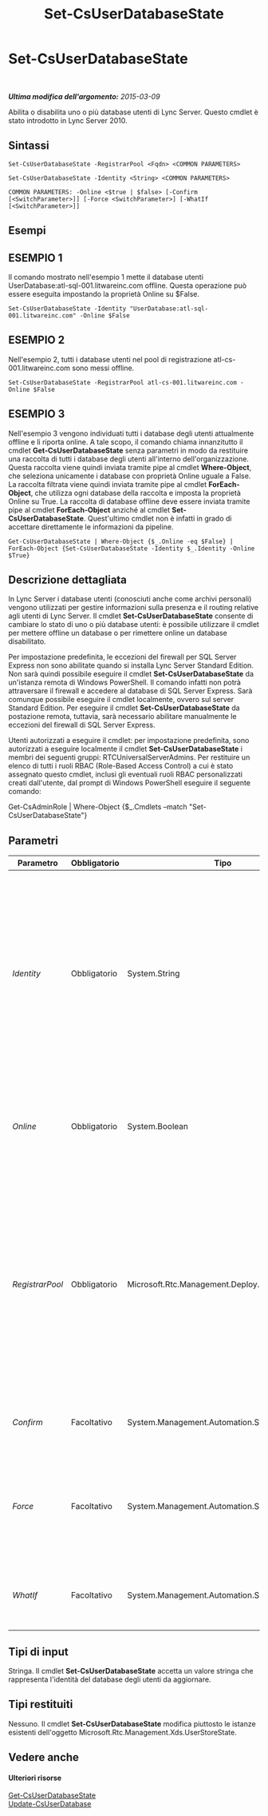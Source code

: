 ﻿---
title: Set-CsUserDatabaseState
TOCTitle: Set-CsUserDatabaseState
ms:assetid: c4d8fe5e-ebc1-443b-943d-fc54649e94fd
ms:mtpsurl: https://technet.microsoft.com/it-it/library/Gg412973(v=OCS.15)
ms:contentKeyID: 49301929
ms.date: 08/24/2015
mtps_version: v=OCS.15
ms.translationtype: HT
---

# Set-CsUserDatabaseState

 

_**Ultima modifica dell'argomento:** 2015-03-09_

Abilita o disabilita uno o più database utenti di Lync Server. Questo cmdlet è stato introdotto in Lync Server 2010.

## Sintassi

    Set-CsUserDatabaseState -RegistrarPool <Fqdn> <COMMON PARAMETERS>

    Set-CsUserDatabaseState -Identity <String> <COMMON PARAMETERS>

    COMMON PARAMETERS: -Online <$true | $false> [-Confirm [<SwitchParameter>]] [-Force <SwitchParameter>] [-WhatIf [<SwitchParameter>]]

## Esempi

## ESEMPIO 1

Il comando mostrato nell'esempio 1 mette il database utenti UserDatabase:atl-sql-001.litwareinc.com offline. Questa operazione può essere eseguita impostando la proprietà Online su $False.

    Set-CsUserDatabaseState -Identity "UserDatabase:atl-sql-001.litwareinc.com" -Online $False

## ESEMPIO 2

Nell'esempio 2, tutti i database utenti nel pool di registrazione atl-cs-001.litwareinc.com sono messi offline.

    Set-CsUserDatabaseState -RegistrarPool atl-cs-001.litwareinc.com -Online $False

## ESEMPIO 3

Nell'esempio 3 vengono individuati tutti i database degli utenti attualmente offline e li riporta online. A tale scopo, il comando chiama innanzitutto il cmdlet **Get-CsUserDatabaseState** senza parametri in modo da restituire una raccolta di tutti i database degli utenti all'interno dell'organizzazione. Questa raccolta viene quindi inviata tramite pipe al cmdlet **Where-Object**, che seleziona unicamente i database con proprietà Online uguale a False. La raccolta filtrata viene quindi inviata tramite pipe al cmdlet **ForEach-Object**, che utilizza ogni database della raccolta e imposta la proprietà Online su True. La raccolta di database offline deve essere inviata tramite pipe al cmdlet **ForEach-Object** anziché al cmdlet **Set-CsUserDatabaseState**. Quest'ultimo cmdlet non è infatti in grado di accettare direttamente le informazioni da pipeline.

    Get-CsUserDatabaseState | Where-Object {$_.Online -eq $False} | ForEach-Object {Set-CsUserDatabaseState -Identity $_.Identity -Online $True}

## Descrizione dettagliata

In Lync Server i database utenti (conosciuti anche come archivi personali) vengono utilizzati per gestire informazioni sulla presenza e il routing relative agli utenti di Lync Server. Il cmdlet **Set-CsUserDatabaseState** consente di cambiare lo stato di uno o più database utenti: è possibile utilizzare il cmdlet per mettere offline un database o per rimettere online un database disabilitato.

Per impostazione predefinita, le eccezioni del firewall per SQL Server Express non sono abilitate quando si installa Lync Server Standard Edition. Non sarà quindi possibile eseguire il cmdlet **Set-CsUserDatabaseState** da un'istanza remota di Windows PowerShell. Il comando infatti non potrà attraversare il firewall e accedere al database di SQL Server Express. Sarà comunque possibile eseguire il cmdlet localmente, ovvero sul server Standard Edition. Per eseguire il cmdlet **Set-CsUserDatabaseState** da postazione remota, tuttavia, sarà necessario abilitare manualmente le eccezioni del firewall di SQL Server Express.

Utenti autorizzati a eseguire il cmdlet: per impostazione predefinita, sono autorizzati a eseguire localmente il cmdlet **Set-CsUserDatabaseState** i membri dei seguenti gruppi: RTCUniversalServerAdmins. Per restituire un elenco di tutti i ruoli RBAC (Role-Based Access Control) a cui è stato assegnato questo cmdlet, inclusi gli eventuali ruoli RBAC personalizzati creati dall'utente, dal prompt di Windows PowerShell eseguire il seguente comando:

Get-CsAdminRole | Where-Object {$\_.Cmdlets –match "Set-CsUserDatabaseState"}

## Parametri


<table>
<colgroup>
<col style="width: 25%" />
<col style="width: 25%" />
<col style="width: 25%" />
<col style="width: 25%" />
</colgroup>
<thead>
<tr class="header">
<th>Parametro</th>
<th>Obbligatorio</th>
<th>Tipo</th>
<th>Descrizione</th>
</tr>
</thead>
<tbody>
<tr class="odd">
<td><p><em>Identity</em></p></td>
<td><p>Obbligatorio</p></td>
<td><p>System.String</p></td>
<td><p>Identificatore univoco del database utenti il cui stato online deve essere modificato. Ad esempio: -Identity &quot;UserDatabase:atl-sql-001.litwareinc.com&quot;.</p>
<p>Non è possibile utilizzare i parametri Identity e RegistrarPool nello stesso comando né specificare caratteri jolly in questi parametri.</p></td>
</tr>
<tr class="even">
<td><p><em>Online</em></p></td>
<td><p>Obbligatorio</p></td>
<td><p>System.Boolean</p></td>
<td><p>Quando è impostato su True ($True), rende disponibile il database online. Quando è impostato su False ($False), mette il database offline.</p></td>
</tr>
<tr class="odd">
<td><p><em>RegistrarPool</em></p></td>
<td><p>Obbligatorio</p></td>
<td><p>Microsoft.Rtc.Management.Deploy.Fqdn</p></td>
<td><p>Nome di dominio completo (FQDN) del pool di registrazione che ospita i database utenti il cui stato online deve essere modificato. Ad esempio: -RegistrarPool atl-cs-001.litwareinc.com.</p>
<p>Non è possibile utilizzare i parametri –Identity e –RegistrarPool nello stesso comando né caratteri jolly con entrambi i parametri.</p></td>
</tr>
<tr class="even">
<td><p><em>Confirm</em></p></td>
<td><p>Facoltativo</p></td>
<td><p>System.Management.Automation.SwitchParameter</p></td>
<td><p>Viene visualizzata una richiesta di conferma prima di eseguire il comando.</p></td>
</tr>
<tr class="odd">
<td><p><em>Force</em></p></td>
<td><p>Facoltativo</p></td>
<td><p>System.Management.Automation.SwitchParameter</p></td>
<td><p>Consente di evitare la visualizzazione di qualunque messaggio di errore non grave che potrebbe essere generato nel corso dell'esecuzione del comando.</p></td>
</tr>
<tr class="even">
<td><p><em>WhatIf</em></p></td>
<td><p>Facoltativo</p></td>
<td><p>System.Management.Automation.SwitchParameter</p></td>
<td><p>Descrive ciò che accadrebbe se si eseguisse il comando senza eseguirlo realmente.</p></td>
</tr>
</tbody>
</table>


## Tipi di input

Stringa. Il cmdlet **Set-CsUserDatabaseState** accetta un valore stringa che rappresenta l'identità del database degli utenti da aggiornare.

## Tipi restituiti

Nessuno. Il cmdlet **Set-CsUserDatabaseState** modifica piuttosto le istanze esistenti dell'oggetto Microsoft.Rtc.Management.Xds.UserStoreState.

## Vedere anche

#### Ulteriori risorse

[Get-CsUserDatabaseState](get-csuserdatabasestate.md)  
[Update-CsUserDatabase](update-csuserdatabase.md)

